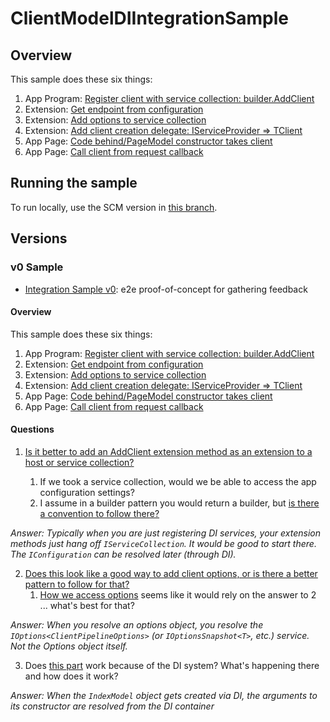 # ClientModelDIIntegrationSample

## Overview

 This sample does these six things:

1. App Program: [Register client with service collection: builder.AddClient](https://github.com/annelo-msft/ClientModelDIIntegrationSample/blob/6dbf4467887be2e2b93890d5af0f554b7131e366/AspireIntegrationToy/AspireIntegrationToy/Program.cs#L22)
2. Extension: [Get endpoint from configuration](https://github.com/annelo-msft/ClientModelDIIntegrationSample/blob/main/AspireIntegrationToy/Microsoft.Extensions.ClientModel/ClientModelExtensions.cs#L17)
3. Extension: [Add options to service collection](https://github.com/annelo-msft/ClientModelDIIntegrationSample/blob/main/AspireIntegrationToy/Microsoft.Extensions.ClientModel/ClientModelExtensions.cs#L23)
4. Extension: [Add client creation delegate: IServiceProvider => TClient](https://github.com/annelo-msft/ClientModelDIIntegrationSample/blob/main/AspireIntegrationToy/Microsoft.Extensions.ClientModel/ClientModelExtensions.cs#L27C7-L27C76)
5. App Page: [Code behind/PageModel constructor takes client](https://github.com/annelo-msft/ClientModelDIIntegrationSample/blob/main/AspireIntegrationToy/AspireIntegrationToy/Pages/Index.cshtml.cs#L11)
6. App Page: [Call client from request callback](https://github.com/annelo-msft/ClientModelDIIntegrationSample/blob/main/AspireIntegrationToy/AspireIntegrationToy/Pages/Index.cshtml.cs#L21)

## Running the sample

To run locally, use the SCM version in [this branch](https://github.com/annelo-msft/azure-sdk-for-net/tree/aspire-aoai-demo).

## Versions

### v0 Sample
- [Integration Sample v0](https://github.com/annelo-msft/ClientModelDIIntegrationSample/tree/integration-v0): e2e proof-of-concept for gathering feedback

#### Overview

This sample does these six things:

1. App Program: [Register client with service collection: builder.AddClient](https://github.com/annelo-msft/ClientModelDIIntegrationSample/blob/6dbf4467887be2e2b93890d5af0f554b7131e366/AspireIntegrationToy/AspireIntegrationToy/Program.cs#L22)
2. Extension: [Get endpoint from configuration](https://github.com/annelo-msft/ClientModelDIIntegrationSample/blob/main/AspireIntegrationToy/Microsoft.Extensions.ClientModel/ClientModelExtensions.cs#L17)
3. Extension: [Add options to service collection](https://github.com/annelo-msft/ClientModelDIIntegrationSample/blob/main/AspireIntegrationToy/Microsoft.Extensions.ClientModel/ClientModelExtensions.cs#L23)
4. Extension: [Add client creation delegate: IServiceProvider => TClient](https://github.com/annelo-msft/ClientModelDIIntegrationSample/blob/main/AspireIntegrationToy/Microsoft.Extensions.ClientModel/ClientModelExtensions.cs#L27C7-L27C76)
5. App Page: [Code behind/PageModel constructor takes client](https://github.com/annelo-msft/ClientModelDIIntegrationSample/blob/main/AspireIntegrationToy/AspireIntegrationToy/Pages/Index.cshtml.cs#L11)
6. App Page: [Call client from request callback](https://github.com/annelo-msft/ClientModelDIIntegrationSample/blob/main/AspireIntegrationToy/AspireIntegrationToy/Pages/Index.cshtml.cs#L21)

#### Questions

1. [Is it better to add an AddClient extension method as an extension to a host or service collection?](https://github.com/annelo-msft/ClientModelDIIntegrationSample/blob/main/AspireIntegrationToy/Microsoft.Extensions.ClientModel/ClientModelExtensions.cs#L11)

    1. If we took a service collection, would we be able to access the app configuration settings?
    2. I assume in a builder pattern you would return a builder, but [is there a convention to follow there?](https://github.com/annelo-msft/ClientModelDIIntegrationSample/blob/main/AspireIntegrationToy/Microsoft.Extensions.ClientModel/ClientModelExtensions.cs#L39)

_Answer: Typically when you are just registering DI services, your extension methods just hang off
`IServiceCollection`.  It would be good to start there.  The `IConfiguration` can be resolved later (through DI)._

2. [Does this look like a good way to add client options, or is there a better pattern to follow for that?](https://github.com/annelo-msft/ClientModelDIIntegrationSample/blob/main/AspireIntegrationToy/Microsoft.Extensions.ClientModel/ClientModelExtensions.cs#L24)
    1. [How we access options](https://github.com/annelo-msft/ClientModelDIIntegrationSample/blob/main/AspireIntegrationToy/Microsoft.Extensions.ClientModel/ClientModelExtensions.cs#L30) seems like it would rely on the answer to 2 ... what's best for that?

_Answer: When you resolve an options object, you resolve the `IOptions<ClientPipelineOptions>`
(or `IOptionsSnapshot<T>`, etc.) service. Not the Options object itself._

3. Does [this part](https://github.com/annelo-msft/ClientModelDIIntegrationSample/blob/main/AspireIntegrationToy/AspireIntegrationToy/Pages/Index.cshtml.cs#L12) work because of the DI system?  What's happening there and how does it work?

_Answer: When the `IndexModel` object gets created via DI, the arguments to its constructor are resolved from the DI container_
